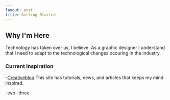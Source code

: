 ```yaml
---
layout: post
title: Getting Started
---
```


## Why I'm Here



Technology has taken over us, I believe. As a graphic designer I understand that I need to adapt to the technological 
changes occuring in the industry. 




### Current Inspiration

-[Creativebloq](http://www.creativebloq.com/) This site has tutorials, news, and articles that keeps my mind inspired.  

-two
-three
